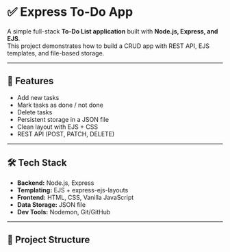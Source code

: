 # ✅ Express To-Do App

A simple full-stack **To-Do List application** built with **Node.js, Express, and EJS**.  
This project demonstrates how to build a CRUD app with REST API, EJS templates, and file-based storage.

---

## 🚀 Features
- Add new tasks
- Mark tasks as done / not done
- Delete tasks
- Persistent storage in a JSON file
- Clean layout with EJS + CSS
- REST API (POST, PATCH, DELETE)

---

## 🛠️ Tech Stack
- **Backend:** Node.js, Express
- **Templating:** EJS + express-ejs-layouts
- **Frontend:** HTML, CSS, Vanilla JavaScript
- **Data Storage:** JSON file
- **Dev Tools:** Nodemon, Git/GitHub

---

## 📂 Project Structure
